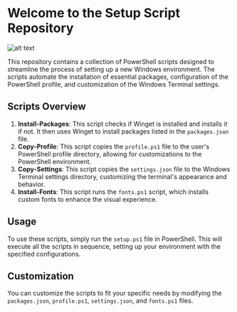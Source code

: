 # Welcome to the Setup Script Repository

![alt text](preview.png)

This repository contains a collection of PowerShell scripts designed to streamline the process of setting up a new Windows environment. The scripts automate the installation of essential packages, configuration of the PowerShell profile, and customization of the Windows Terminal settings.

## Scripts Overview

1. **Install-Packages**: This script checks if Winget is installed and installs it if not. It then uses Winget to install packages listed in the `packages.json` file.
2. **Copy-Profile**: This script copies the `profile.ps1` file to the user's PowerShell profile directory, allowing for customizations to the PowerShell environment.
3. **Copy-Settings**: This script copies the `settings.json` file to the Windows Terminal settings directory, customizing the terminal's appearance and behavior.
4. **Install-Fonts**: This script runs the `fonts.ps1` script, which installs custom fonts to enhance the visual experience.

## Usage

To use these scripts, simply run the `setup.ps1` file in PowerShell. This will execute all the scripts in sequence, setting up your environment with the specified configurations.

## Customization

You can customize the scripts to fit your specific needs by modifying the `packages.json`, `profile.ps1`, `settings.json`, and `fonts.ps1` files.